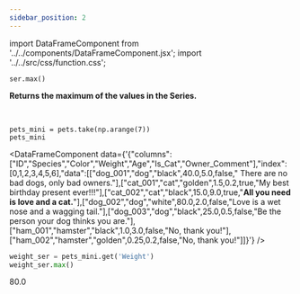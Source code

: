 ```yaml
---
sidebar_position: 2
---
```


import DataFrameComponent from '../../components/DataFrameComponent.jsx';
import '../../src/css/function.css';

<code>ser.max()</code>

<div className='base'>
    <p><strong>Returns the maximum of the values in the Series.</strong></p>
</div>

<br />

```python3
pets_mini = pets.take(np.arange(7))
pets_mini 
```
<DataFrameComponent data={'{"columns":["ID","Species","Color","Weight","Age","Is_Cat","Owner_Comment"],"index":[0,1,2,3,4,5,6],"data":[["dog_001","dog","black",40.0,5.0,false,"      There are no bad dogs, only bad owners."],["cat_001","cat","golden",1.5,0.2,true,"My best birthday present ever!!!"],["cat_002","cat","black",15.0,9.0,true,"****All you need is love and a cat.****"],["dog_002","dog","white",80.0,2.0,false,"Love is a wet nose and a wagging tail."],["dog_003","dog","black",25.0,0.5,false,"Be the person your dog thinks you are."],["ham_001","hamster","black",1.0,3.0,false,"No, thank you!"],["ham_002","hamster","golden",0.25,0.2,false,"No, thank you!"]]}'} />

```python
weight_ser = pets_mini.get('Weight')
weight_ser.max()
```
80.0
